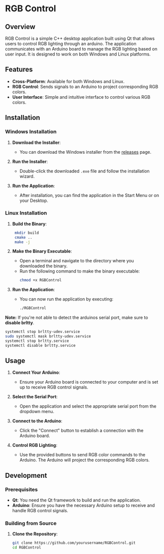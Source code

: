 # RGB Control

## Overview

RGB Control is a simple C++ desktop application built using Qt that allows users to control RGB lighting through an arduino. The application communicates with an Arduino board to manage the RGB lighting based on user input. It is designed to work on both Windows and Linux platforms.

## Features

- **Cross-Platform**: Available for both Windows and Linux.
- **RGB Control**: Sends signals to an Arduino to project corresponding RGB colors.
- **User Interface**: Simple and intuitive interface to control various RGB colors.

## Installation

### Windows Installation

1. **Download the Installer**:
   - You can download the Windows installer from the [releases](link-to-your-release) page.

2. **Run the Installer**:
   - Double-click the downloaded `.exe` file and follow the installation wizard.

3. **Run the Application**:
   - After installation, you can find the application in the Start Menu or on your Desktop.

### Linux Installation

1. **Build the Binary**:
   ```bash
    mkdir build
    cmake ..
    make -j
     ```

2. **Make the Binary Executable**:
   - Open a terminal and navigate to the directory where you downloaded the binary.
   - Run the following command to make the binary executable:
     ```bash
     chmod +x RGBControl
     ```

3. **Run the Application**:
   - You can now run the application by executing:
     ```bash
     ./RGBControl
     ```

**Note:** If you're not able to detect the arduinos serial port, make sure to **disable brltty**.
```bash
systemctl stop brltty-udev.service
sudo systemctl mask brltty-udev.service
systemctl stop brltty.service
systemctl disable brltty.service
```

## Usage

1. **Connect Your Arduino**:
   - Ensure your Arduino board is connected to your computer and is set up to receive RGB control signals.

2. **Select the Serial Port**:
   - Open the application and select the appropriate serial port from the dropdown menu.

3. **Connect to the Arduino**:
   - Click the "Connect" button to establish a connection with the Arduino board.

4. **Control RGB Lighting**:
   - Use the provided buttons to send RGB color commands to the Arduino. The Arduino will project the corresponding RGB colors.

## Development

### Prerequisites

- **Qt**: You need the Qt framework to build and run the application.
- **Arduino**: Ensure you have the necessary Arduino setup to receive and handle RGB control signals.

### Building from Source

1. **Clone the Repository**:
   ```bash
   git clone https://github.com/yourusername/RGBControl.git
   cd RGBControl
